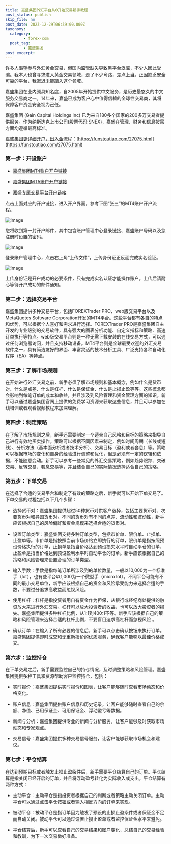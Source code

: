 ```yaml
---
title: 嘉盛集团外汇平台从0开始交易新手教程
post_status: publish
skip_file: no
post_date: 2023-12-29T06:39:00.000Z
taxonomy:
  category:
        - forex-com
  post_tag:
        - 嘉盛集团
post_excerpt: 
---
```

许多人渴望参与外汇黄金交易，但国内监管缺失导致黑平台泛滥，不少人因此受骗。我本人也曾寻求进入黄金交易领域，走了不少弯路，差点上当。正因缺乏安全可靠的平台，我迟迟未能踏入这个领域。

嘉盛集团在业内颇具知名度，自2005年开始提供中文服务，是历史最悠久的中文服务交易商之一。14年来，嘉盛已成为客户心中值得信赖的全球性交易商，其将保障客户资金安全视为己任。

嘉盛集团 (Gain Capital Holdings Inc) 已为来自180多个国家的200多万交易者提供服务。作为纳斯达克上市公司(股票代码:SNEX)，嘉盛在管理、财务和信息披露方面均遵循最高标准。

[嘉盛集团更详细开户，出入金流程](https://funstoutiao.com/27075.html)：[https://funstoutiao.com/27075.html](https://funstoutiao.com/27075.html)

### 第一步：开设账户

* [嘉盛集团MT4账户开户链接](https://s.ssgg.net/jsmt4)

* [嘉盛集团MT5账户开户链接](https://s.ssgg.net/jsmt5)

* [嘉盛专属交易平台开户链接](https://s.ssgg.net/js)

点击上面对应的开户链接，进入开户界面，参考下图“张三”的MT4账户开户流程。

![Image](https://prod-files-secure.s3.us-west-2.amazonaws.com/39ed1227-6d7d-4570-be36-9ccd4a2c4241/7a167aea-686b-400d-af59-4e18eb607a40/640.png?X-Amz-Algorithm=AWS4-HMAC-SHA256&X-Amz-Content-Sha256=UNSIGNED-PAYLOAD&X-Amz-Credential=ASIAZI2LB466SHWABZRI%2F20250720%2Fus-west-2%2Fs3%2Faws4_request&X-Amz-Date=20250720T161310Z&X-Amz-Expires=3600&X-Amz-Security-Token=IQoJb3JpZ2luX2VjEKX%2F%2F%2F%2F%2F%2F%2F%2F%2F%2FwEaCXVzLXdlc3QtMiJHMEUCIQCliwk7zSCtpGqTttVG0zq46KJgTp6hX7u32zaAe040MgIgVYRtZyPP%2BDzX2AP4iDQt%2BVMYY3%2FjHbxV%2FalVZr3A5NkqiAQIvv%2F%2F%2F%2F%2F%2F%2F%2F%2F%2FARAAGgw2Mzc0MjMxODM4MDUiDGRCXKZK0qe7S6pMSSrcAzff1GLdSx%2FNyf4oC8tM1nO0vw1dYUskCL6kVmp51%2FJQBFWF1rU3t%2BFQm0mTErLcYCCPkGfRwkHtKHaTvx9MrKEPDf2RDpfujegmnDiTo5YYoNiHs9x30Gx7Yrw0%2F%2FvBokpsr6%2FsobSFr1mCsJoi%2B02TYA0TsoOFHuJ9Nk2YOPqYfcMeZQtRVrZ0dKTXl5a%2FbFHy%2FDjy1uYUKCE39z7ZUo6GKbCNlxv6aNXiuRIedV0x2rRe1r1JlGtVmrq8A4%2FHo%2Fgk6MsYPbpmUgaXEbxVoaf3d3mlGh1W4Toy1s47S0UAH%2FrYs3KiRl%2Fhq9krIJGC5XDxpBQircXln9kTDVMFDfaxnKJTkJz1jimozaEkKVsYuR7Ka95Zjlg%2B6epIypv7Z2ApOl%2B1QYixd1zxI3xajhlOmqpjUBRjLdJCrFRwY7DMR4a1mM8O6hTq84QSRCmolAGBmZnLG6bEc2eRhqpV16MTqGx%2FFwgKVgwAlkFE%2FTEYD6m%2BgFAKSKK%2BwyunH3Sn1uekw%2BR8IgXRFxxdxrjGzsM382LPcKODegl6Ar7uSHbenEhQ%2B%2BUBYyJDWkvja%2Fd1eFPwsu1vpSMtL6Ctm5povv2b5nbZBNumTQt5ITCST6UoEoT3rJ0ro2mUiQ1NMIzB88MGOqUBlthrv5kYnzINVGD91Wf%2Fmsd7bxcsArvBqNTT8KqGD23ga8NNk5DbrZZaBTbqwkrkwlBUzzVlE3CrwTLiuwZSRv8A5JN68AzAa3hnMLk4YGEZrKMyA1ft1x%2BzhyApmSlaUuLEGigqXgSiRNeSRYHDwcfCRvUKBBiAZ4Onxr%2F3EviUrRP%2BrtOpBl3fsB2LimkAmA43zeRT3dUYm7DjJqiBDv4P18NY&X-Amz-Signature=63fc9ccf8385ecf78f58328c73783a42e008b33848e88d4a2a8086d3edb901cd&X-Amz-SignedHeaders=host&x-amz-checksum-mode=ENABLED&x-id=GetObject)

您将收到第一封开户邮件，其中包含账户管理中心登录链接、嘉盛账户号码以及您注册时设置的密码。

![Image](https://prod-files-secure.s3.us-west-2.amazonaws.com/39ed1227-6d7d-4570-be36-9ccd4a2c4241/eaa1c6b3-2877-4284-a0e1-530e222c27fb/image.png?X-Amz-Algorithm=AWS4-HMAC-SHA256&X-Amz-Content-Sha256=UNSIGNED-PAYLOAD&X-Amz-Credential=ASIAZI2LB466SHWABZRI%2F20250720%2Fus-west-2%2Fs3%2Faws4_request&X-Amz-Date=20250720T161310Z&X-Amz-Expires=3600&X-Amz-Security-Token=IQoJb3JpZ2luX2VjEKX%2F%2F%2F%2F%2F%2F%2F%2F%2F%2FwEaCXVzLXdlc3QtMiJHMEUCIQCliwk7zSCtpGqTttVG0zq46KJgTp6hX7u32zaAe040MgIgVYRtZyPP%2BDzX2AP4iDQt%2BVMYY3%2FjHbxV%2FalVZr3A5NkqiAQIvv%2F%2F%2F%2F%2F%2F%2F%2F%2F%2FARAAGgw2Mzc0MjMxODM4MDUiDGRCXKZK0qe7S6pMSSrcAzff1GLdSx%2FNyf4oC8tM1nO0vw1dYUskCL6kVmp51%2FJQBFWF1rU3t%2BFQm0mTErLcYCCPkGfRwkHtKHaTvx9MrKEPDf2RDpfujegmnDiTo5YYoNiHs9x30Gx7Yrw0%2F%2FvBokpsr6%2FsobSFr1mCsJoi%2B02TYA0TsoOFHuJ9Nk2YOPqYfcMeZQtRVrZ0dKTXl5a%2FbFHy%2FDjy1uYUKCE39z7ZUo6GKbCNlxv6aNXiuRIedV0x2rRe1r1JlGtVmrq8A4%2FHo%2Fgk6MsYPbpmUgaXEbxVoaf3d3mlGh1W4Toy1s47S0UAH%2FrYs3KiRl%2Fhq9krIJGC5XDxpBQircXln9kTDVMFDfaxnKJTkJz1jimozaEkKVsYuR7Ka95Zjlg%2B6epIypv7Z2ApOl%2B1QYixd1zxI3xajhlOmqpjUBRjLdJCrFRwY7DMR4a1mM8O6hTq84QSRCmolAGBmZnLG6bEc2eRhqpV16MTqGx%2FFwgKVgwAlkFE%2FTEYD6m%2BgFAKSKK%2BwyunH3Sn1uekw%2BR8IgXRFxxdxrjGzsM382LPcKODegl6Ar7uSHbenEhQ%2B%2BUBYyJDWkvja%2Fd1eFPwsu1vpSMtL6Ctm5povv2b5nbZBNumTQt5ITCST6UoEoT3rJ0ro2mUiQ1NMIzB88MGOqUBlthrv5kYnzINVGD91Wf%2Fmsd7bxcsArvBqNTT8KqGD23ga8NNk5DbrZZaBTbqwkrkwlBUzzVlE3CrwTLiuwZSRv8A5JN68AzAa3hnMLk4YGEZrKMyA1ft1x%2BzhyApmSlaUuLEGigqXgSiRNeSRYHDwcfCRvUKBBiAZ4Onxr%2F3EviUrRP%2BrtOpBl3fsB2LimkAmA43zeRT3dUYm7DjJqiBDv4P18NY&X-Amz-Signature=b65786cc2777713ef1739f8f381bb86ffc4bad4810e1a4690fcc3f5ce178fb39&X-Amz-SignedHeaders=host&x-amz-checksum-mode=ENABLED&x-id=GetObject)

登录账户管理中心，点击右上角“上传文件”，上传身份证正反面完成实名验证。

![Image](https://prod-files-secure.s3.us-west-2.amazonaws.com/39ed1227-6d7d-4570-be36-9ccd4a2c4241/54090639-09fc-46b4-a135-e0289f707147/image.png?X-Amz-Algorithm=AWS4-HMAC-SHA256&X-Amz-Content-Sha256=UNSIGNED-PAYLOAD&X-Amz-Credential=ASIAZI2LB466SHWABZRI%2F20250720%2Fus-west-2%2Fs3%2Faws4_request&X-Amz-Date=20250720T161310Z&X-Amz-Expires=3600&X-Amz-Security-Token=IQoJb3JpZ2luX2VjEKX%2F%2F%2F%2F%2F%2F%2F%2F%2F%2FwEaCXVzLXdlc3QtMiJHMEUCIQCliwk7zSCtpGqTttVG0zq46KJgTp6hX7u32zaAe040MgIgVYRtZyPP%2BDzX2AP4iDQt%2BVMYY3%2FjHbxV%2FalVZr3A5NkqiAQIvv%2F%2F%2F%2F%2F%2F%2F%2F%2F%2FARAAGgw2Mzc0MjMxODM4MDUiDGRCXKZK0qe7S6pMSSrcAzff1GLdSx%2FNyf4oC8tM1nO0vw1dYUskCL6kVmp51%2FJQBFWF1rU3t%2BFQm0mTErLcYCCPkGfRwkHtKHaTvx9MrKEPDf2RDpfujegmnDiTo5YYoNiHs9x30Gx7Yrw0%2F%2FvBokpsr6%2FsobSFr1mCsJoi%2B02TYA0TsoOFHuJ9Nk2YOPqYfcMeZQtRVrZ0dKTXl5a%2FbFHy%2FDjy1uYUKCE39z7ZUo6GKbCNlxv6aNXiuRIedV0x2rRe1r1JlGtVmrq8A4%2FHo%2Fgk6MsYPbpmUgaXEbxVoaf3d3mlGh1W4Toy1s47S0UAH%2FrYs3KiRl%2Fhq9krIJGC5XDxpBQircXln9kTDVMFDfaxnKJTkJz1jimozaEkKVsYuR7Ka95Zjlg%2B6epIypv7Z2ApOl%2B1QYixd1zxI3xajhlOmqpjUBRjLdJCrFRwY7DMR4a1mM8O6hTq84QSRCmolAGBmZnLG6bEc2eRhqpV16MTqGx%2FFwgKVgwAlkFE%2FTEYD6m%2BgFAKSKK%2BwyunH3Sn1uekw%2BR8IgXRFxxdxrjGzsM382LPcKODegl6Ar7uSHbenEhQ%2B%2BUBYyJDWkvja%2Fd1eFPwsu1vpSMtL6Ctm5povv2b5nbZBNumTQt5ITCST6UoEoT3rJ0ro2mUiQ1NMIzB88MGOqUBlthrv5kYnzINVGD91Wf%2Fmsd7bxcsArvBqNTT8KqGD23ga8NNk5DbrZZaBTbqwkrkwlBUzzVlE3CrwTLiuwZSRv8A5JN68AzAa3hnMLk4YGEZrKMyA1ft1x%2BzhyApmSlaUuLEGigqXgSiRNeSRYHDwcfCRvUKBBiAZ4Onxr%2F3EviUrRP%2BrtOpBl3fsB2LimkAmA43zeRT3dUYm7DjJqiBDv4P18NY&X-Amz-Signature=f8681ce7fa401c7a12f5b45ffe79056a2ef46ffab30cbc3adaceb4af21ea77d7&X-Amz-SignedHeaders=host&x-amz-checksum-mode=ENABLED&x-id=GetObject)

上传身份证是开户成功的必要条件，只有完成实名认证才能操作账户。上传后请耐心等待开户成功的邮件通知。

### 第二步：选择交易平台

嘉盛集团提供多种交易平台，包括FOREXTrader PRO、web版交易平台以及MetaQuotes Software Corporation开发的MT4平台。这些平台都有各自的特点和优势，可以根据个人喜好和需求进行选择。FOREXTrader PRO是嘉盛集团自主开发的专业级别的交易软件，具有强大的图表分析功能、自定义指标和策略、高速订单执行等特点。web版交易平台则是一种无需下载安装的在线交易方式，可以通过任何浏览器访问，并且支持移动设备。MT4平台则是全球最受欢迎的外汇交易软件之一，具有简洁友好的界面、丰富灵活的技术分析工具、广泛支持各种自动化程序（EA）等特点。

### 第三步：了解市场规则

在开始进行外汇交易之前，新手必须了解市场规则和基本概念，例如什么是货币对、什么是点差、什么是杠杆、什么是保证金、什么是止损止盈等等。这些概念都会影响到每笔订单的成本和收益，并且涉及到风险管理和资金管理方面的知识。新手可以通过嘉盛集团官网上提供的免费学习资源来获取这些信息，并且可以参加在线培训或者观看视频教程来加深理解。

### 第四步：制定策略

在了解了市场规则之后，新手还需要制定一个适合自己风格和目标的策略来指导自己进行有效地买卖操作。策略可以根据不同因素来制定，例如时间周期（长线或短线）、分析方法（基本面分析或者技术分析）、交易目标（盈利或者套息）等。策略可以根据市场的变化和自身的经验进行调整和优化，但是必须有一定的逻辑和依据，不能随意变动。新手可以参考一些常见的外汇交易策略，例如趋势跟踪、突破交易、反转交易、套息交易等，并且结合自己的实际情况选择适合自己的策略。

### 第五步：下单交易

在选择了合适的交易平台和制定了有效的策略之后，新手就可以开始下单交易了。下单交易的过程包括以下几个步骤：

* 选择货币对：嘉盛集团提供超过50种货币对供客户选择，包括主要货币对、次要货币对和异国货币对。不同的货币对有不同的点差、流动性和波动性，新手应该根据自己的风险偏好和资金规模来选择合适的货币对。

* 设置订单类型：嘉盛集团支持多种订单类型，包括市价单、限价单、止损单、止盈单等。市价单是指按照当前市场价格立即执行的订单，限价单是指按照预设价格执行的订单，止损单是指当价格达到预设损失水平时自动平仓的订单，止盈单是指当价格达到预设盈利水平时自动平仓的订单。新手应该根据自己的策略和风险管理来设置合理的订单类型。

* 输入手数：手数是指每笔订单所涉及到的单位数量，一般以10,000为一个标准手（lot），也有些平台以1,000为一个微型手（micro lot）。不同平台可能有不同的最小交易单位，新手应该根据自己的资金和风险承受能力来选择合适的手数，不要过分追求高收益而忽视风险。

* 使用杠杆：杠杆是指投资者用自有资金作为担保，从银行或经纪商处提供的融资放大来进行外汇交易。杠杆可以放大投资者的收益，也可以放大投资者的损失。嘉盛集团提供多种杠杆比例，从1:1到400:1不等。新手应该根据自己的策略和风险管理来选择合适的杠杆比例，不要盲目追求高杠杆而忽视风险 。

* 确认订单：在输入了所有必要的信息后，新手可以点击确认按钮来执行订单。嘉盛集团提供即时成交和无重新报价的优质服务，确保客户能够以最佳价格成交。

### 第六步：监控持仓

在下单交易之后，新手需要监控自己的持仓情况，及时调整策略和风险管理。嘉盛集团提供多种工具和资源帮助客户监控持仓，包括：

* 实时报价：嘉盛集团提供实时报价和图表，让客户能够随时查看市场动态和价格变化。

* 账户信息：嘉盛集团提供账户信息和历史记录，让客户能够随时查看自己的余额、净值、已用保证金、可用保证金、浮动盈亏等数据。

* 新闻与分析：嘉盛集团提供专业的新闻与分析服务，让客户能够及时获取市场动态和专家观点。

* 交易信号：嘉盛集团提供多种交易信号服务，让客户能够获取市场机会和建议。

### 第七步：平仓结算

在达到预期目标或者触发止损止盈条件后，新手需要平仓结算自己的订单。平仓结算是指关闭已经开启的订单，并且将浮动盈亏转化为实际收入或支出。平仓结算有两种方式：

* 主动平仓：主动平仓是指投资者根据自己的判断或者策略主动关闭订单。主动平仓可以通过点击平仓按钮或者输入相反方向的订单来实现。

* 被动平仓：被动平仓是指订单因为触发了预设的止损止盈条件或者保证金不足而自动关闭。被动平仓可以通过设置止损止盈单或者监控保证金水平来避免。

* 平仓结算后，新手可以查看自己的交易结果和账户变化，总结自己的交易经验和教训，为下一次交易做好准备。